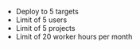 - Deploy to 5 targets
- Limit of 5 users
- Limit of 5 projects
- Limit of 20 worker hours per month
